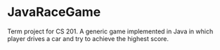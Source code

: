 # JavaRaceGame
Term project for CS 201. A generic game implemented in Java in which player drives a car and try to achieve the highest score.
